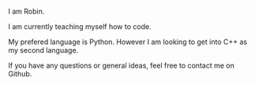 I am Robin. 

I am currently teaching myself how to code. 

My prefered language is Python. However I am looking to get into C++ as my second language.


If you have any questions or general ideas, feel free to contact me on Github.

<!---
Robinborg/Robinborg is a ✨ special ✨ repository because its `README.md` (this file) appears on your GitHub profile.
You can click the Preview link to take a look at your changes.
--->
